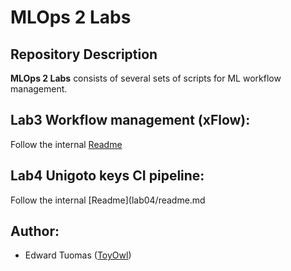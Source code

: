 # MLOps 2 Labs


## Repository Description

**MLOps 2 Labs** consists of several sets of scripts for ML workflow management.

## Lab3 Workflow management (xFlow):
Follow the internal [Readme](lab03/readme.md)

## Lab4 Unigoto keys CI pipeline:
Follow the internal [Readme](lab04/readme.md

## Author:
- Edward Tuomas ([ToyOwl](https://github.com/ToyOwl))